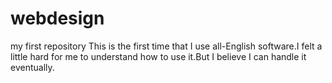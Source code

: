 # webdesign
my first repository
This is the first time that I use all-English software.I felt a little hard for me to understand how to use it.But I believe I can handle it eventually.
